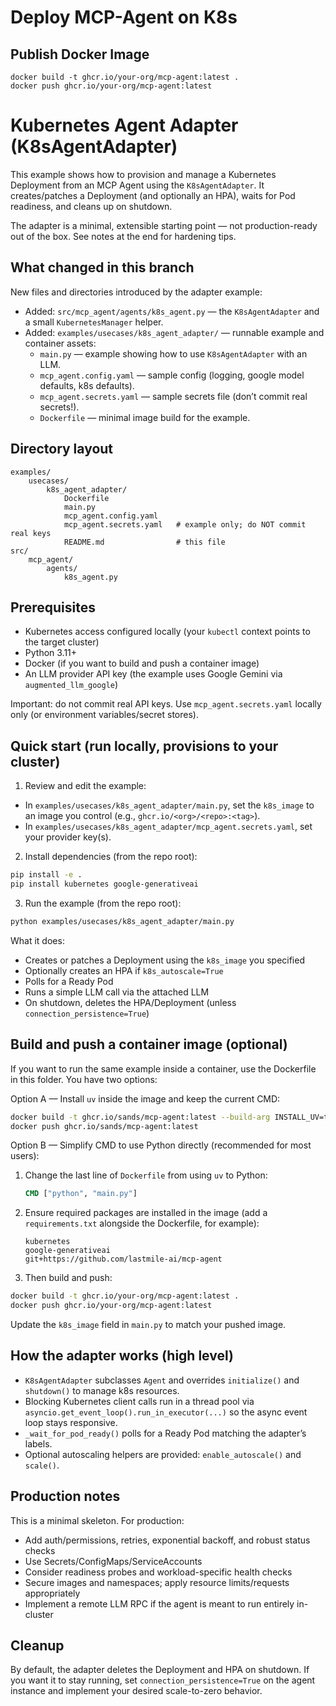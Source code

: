 # Deploy MCP-Agent on K8s

## Publish Docker Image
```
docker build -t ghcr.io/your-org/mcp-agent:latest .
docker push ghcr.io/your-org/mcp-agent:latest
```
# Kubernetes Agent Adapter (K8sAgentAdapter)

This example shows how to provision and manage a Kubernetes Deployment from an MCP Agent using the `K8sAgentAdapter`.
It creates/patches a Deployment (and optionally an HPA), waits for Pod readiness, and cleans up on shutdown.

The adapter is a minimal, extensible starting point — not production-ready out of the box. See notes at the end for
hardening tips.

## What changed in this branch

New files and directories introduced by the adapter example:

- Added: `src/mcp_agent/agents/k8s_agent.py` — the `K8sAgentAdapter` and a small `KubernetesManager` helper.
- Added: `examples/usecases/k8s_agent_adapter/` — runnable example and container assets:
	- `main.py` — example showing how to use `K8sAgentAdapter` with an LLM.
	- `mcp_agent.config.yaml` — sample config (logging, google model defaults, k8s defaults).
	- `mcp_agent.secrets.yaml` — sample secrets file (don’t commit real secrets!).
	- `Dockerfile` — minimal image build for the example.

## Directory layout

```
examples/
	usecases/
		k8s_agent_adapter/
			Dockerfile
			main.py
			mcp_agent.config.yaml
			mcp_agent.secrets.yaml   # example only; do NOT commit real keys
			README.md                # this file
src/
	mcp_agent/
		agents/
			k8s_agent.py
```

## Prerequisites

- Kubernetes access configured locally (your `kubectl` context points to the target cluster)
- Python 3.11+
- Docker (if you want to build and push a container image)
- An LLM provider API key (the example uses Google Gemini via `augmented_llm_google`)

Important: do not commit real API keys. Use `mcp_agent.secrets.yaml` locally only (or environment variables/secret stores).

## Quick start (run locally, provisions to your cluster)

1) Review and edit the example:

- In `examples/usecases/k8s_agent_adapter/main.py`, set the `k8s_image` to an image you control (e.g., `ghcr.io/<org>/<repo>:<tag>`).
- In `examples/usecases/k8s_agent_adapter/mcp_agent.secrets.yaml`, set your provider key(s).

2) Install dependencies (from the repo root):

```bash
pip install -e .
pip install kubernetes google-generativeai
```

3) Run the example (from the repo root):

```bash
python examples/usecases/k8s_agent_adapter/main.py
```

What it does:
- Creates or patches a Deployment using the `k8s_image` you specified
- Optionally creates an HPA if `k8s_autoscale=True`
- Polls for a Ready Pod
- Runs a simple LLM call via the attached LLM
- On shutdown, deletes the HPA/Deployment (unless `connection_persistence=True`)

## Build and push a container image (optional)

If you want to run the same example inside a container, use the Dockerfile in this folder. You have two options:

Option A — Install `uv` inside the image and keep the current CMD:

```bash
docker build -t ghcr.io/sands/mcp-agent:latest --build-arg INSTALL_UV=true .
docker push ghcr.io/sands/mcp-agent:latest
```

Option B — Simplify CMD to use Python directly (recommended for most users):

1. Change the last line of `Dockerfile` from using `uv` to Python:

	 ```Dockerfile
	 CMD ["python", "main.py"]
	 ```

2. Ensure required packages are installed in the image (add a `requirements.txt` alongside the Dockerfile, for example):

	 ```text
	 kubernetes
	 google-generativeai
	 git+https://github.com/lastmile-ai/mcp-agent
	 ```

3. Then build and push:

```bash
docker build -t ghcr.io/your-org/mcp-agent:latest .
docker push ghcr.io/your-org/mcp-agent:latest
```

Update the `k8s_image` field in `main.py` to match your pushed image.

## How the adapter works (high level)

- `K8sAgentAdapter` subclasses `Agent` and overrides `initialize()` and `shutdown()` to manage k8s resources.
- Blocking Kubernetes client calls run in a thread pool via `asyncio.get_event_loop().run_in_executor(...)` so the async
	event loop stays responsive.
- `_wait_for_pod_ready()` polls for a Ready Pod matching the adapter’s labels.
- Optional autoscaling helpers are provided: `enable_autoscale()` and `scale()`.

## Production notes

This is a minimal skeleton. For production:

- Add auth/permissions, retries, exponential backoff, and robust status checks
- Use Secrets/ConfigMaps/ServiceAccounts
- Consider readiness probes and workload-specific health checks
- Secure images and namespaces; apply resource limits/requests appropriately
- Implement a remote LLM RPC if the agent is meant to run entirely in-cluster

## Cleanup

By default, the adapter deletes the Deployment and HPA on shutdown. If you want it to stay running, set
`connection_persistence=True` on the agent instance and implement your desired scale-to-zero behavior.